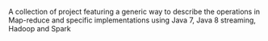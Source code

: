 A collection of project featuring a generic way to describe the operations in Map-reduce and specific implementations using Java 7, Java 8 streaming, Hadoop and Spark